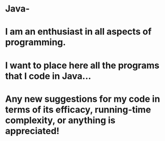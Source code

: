 # Java-
# I am an enthusiast in all aspects of programming.
# I want to place here all the programs that I code in Java...
# Any new suggestions for my code in terms of its efficacy, running-time complexity, or anything is appreciated!
